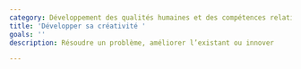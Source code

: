 ```yaml
---
category: Développement des qualités humaines et des compétences relationnelles
title: 'Développer sa créativité '
goals: ''
description: Résoudre un problème, améliorer l’existant ou innover

---
```

